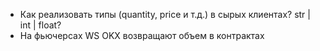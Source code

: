 - Как реализовать типы (quantity, price и т.д.) в сырых клиентах? str | int | float?
- На фьючерсах WS OKX возвращают объем в контрактах
